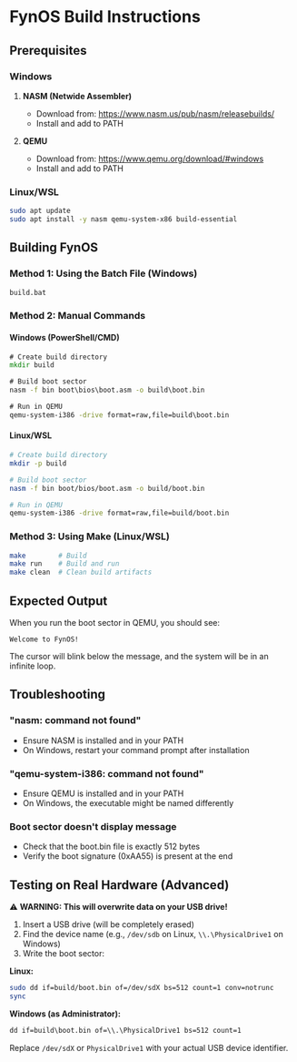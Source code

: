 # FynOS Build Instructions

## Prerequisites

### Windows
1. **NASM (Netwide Assembler)**
   - Download from: https://www.nasm.us/pub/nasm/releasebuilds/
   - Install and add to PATH

2. **QEMU**
   - Download from: https://www.qemu.org/download/#windows
   - Install and add to PATH

### Linux/WSL
```bash
sudo apt update
sudo apt install -y nasm qemu-system-x86 build-essential
```

## Building FynOS

### Method 1: Using the Batch File (Windows)
```cmd
build.bat
```

### Method 2: Manual Commands

#### Windows (PowerShell/CMD)
```cmd
# Create build directory
mkdir build

# Build boot sector
nasm -f bin boot\bios\boot.asm -o build\boot.bin

# Run in QEMU
qemu-system-i386 -drive format=raw,file=build\boot.bin
```

#### Linux/WSL
```bash
# Create build directory
mkdir -p build

# Build boot sector
nasm -f bin boot/bios/boot.asm -o build/boot.bin

# Run in QEMU
qemu-system-i386 -drive format=raw,file=build/boot.bin
```

### Method 3: Using Make (Linux/WSL)
```bash
make        # Build
make run    # Build and run
make clean  # Clean build artifacts
```

## Expected Output

When you run the boot sector in QEMU, you should see:
```
Welcome to FynOS!
```

The cursor will blink below the message, and the system will be in an infinite loop.

## Troubleshooting

### "nasm: command not found"
- Ensure NASM is installed and in your PATH
- On Windows, restart your command prompt after installation

### "qemu-system-i386: command not found"
- Ensure QEMU is installed and in your PATH
- On Windows, the executable might be named differently

### Boot sector doesn't display message
- Check that the boot.bin file is exactly 512 bytes
- Verify the boot signature (0xAA55) is present at the end

## Testing on Real Hardware (Advanced)

⚠️ **WARNING: This will overwrite data on your USB drive!**

1. Insert a USB drive (will be completely erased)
2. Find the device name (e.g., `/dev/sdb` on Linux, `\\.\PhysicalDrive1` on Windows)
3. Write the boot sector:

**Linux:**
```bash
sudo dd if=build/boot.bin of=/dev/sdX bs=512 count=1 conv=notrunc
sync
```

**Windows (as Administrator):**
```cmd
dd if=build\boot.bin of=\\.\PhysicalDrive1 bs=512 count=1
```

Replace `/dev/sdX` or `PhysicalDrive1` with your actual USB device identifier.